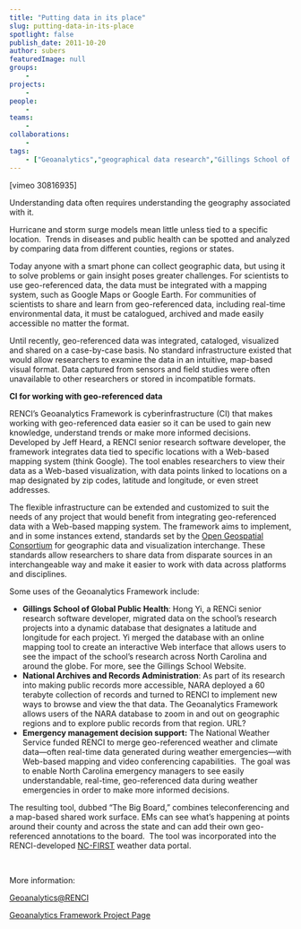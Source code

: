 ```yaml
---
title: "Putting data in its place"
slug: putting-data-in-its-place
spotlight: false
publish_date: 2011-10-20
author: subers
featuredImage: null
groups:
    - 
projects:
    - 
people:
    - 
teams: 
    - 
collaborations:
    - 
tags:
    - ["Geoanalytics","geographical data research","Gillings School of Global Public Health","Open Geospatial Consortium"]
---
```

<p>[vimeo 30816935]</p>

<p>Understanding data often requires understanding the geography associated with it.</p>

<p>Hurricane and storm surge models mean little unless tied to a specific location.  Trends in diseases and public health can be spotted and analyzed by comparing data from different counties, regions or states.<!--more--></p>

<p>Today anyone with a smart phone can collect geographic data, but using it to solve problems or gain insight poses greater challenges. For scientists to use geo-referenced data, the data must be integrated with a mapping system, such as Google Maps or Google Earth. For communities of scientists to share and learn from geo-referenced data, including real-time environmental data, it must be catalogued, archived and made easily accessible no matter the format.</p>

<p>Until recently, geo-referenced data was integrated, cataloged, visualized and shared on a case-by-case basis. No standard infrastructure existed that would allow researchers to examine the data in an intuitive, map-based visual format. Data captured from sensors and field studies were often unavailable to other researchers or stored in incompatible formats.</p>

<p><strong class="head2">CI for working with geo-referenced data</strong></p>

<p>RENCI’s Geoanalytics Framework is cyberinfrastructure (CI) that makes working with geo-referenced data easier so it can be used to gain new knowledge, understand trends or make more informed decisions. Developed by Jeff Heard, a RENCI senior research software developer, the framework integrates data tied to specific locations with a Web-based mapping system (think Google). The tool enables researchers to view their data as a Web-based visualization, with data points linked to locations on a map designated by zip codes, latitude and longitude, or even street addresses.</p>

<p>The flexible infrastructure can be extended and customized to suit the needs of any project that would benefit from integrating geo-referenced data with a Web-based mapping system. The framework aims to implement, and in some instances extend, standards set by the <a href="http://www.opengeospatial.org/" target="_blank">Open Geospatial Consortium</a> for geographic data and visualization interchange. These standards allow researchers to share data from disparate sources in an interchangeable way and make it easier to work with data across platforms and disciplines.</p>

<p>Some uses of the Geoanalytics Framework include:</p>

<ul>
	<li><strong class="head2">Gillings School of Global Public Health</strong>: Hong Yi, a RENCi senior research software developer, migrated data on the school’s research projects into a dynamic database that designates a latitude and longitude for each project. Yi merged the database with an online mapping tool to create an interactive Web interface that allows users to see the impact of the school’s research across North Carolina and around the globe. For more, see the Gillings School Website.</li>
	<li><strong class="head2">National Archives and Records Administration</strong>: As part of its research into making public records more accessible, NARA deployed a 60 terabyte collection of records and turned to RENCI to implement new ways to browse and view the that data. The Geoanalytics Framework allows users of the NARA database to zoom in and out on geographic regions and to explore public records from that region. URL?</li>
	<li><strong><span class="head2">Emergency management decision support</span>:</strong> The National Weather Service funded RENCI to merge geo-referenced weather and climate data—often real-time data generated during weather emergencies—with Web-based mapping and video conferencing capabilities.  The goal was to enable North Carolina emergency managers to see easily understandable, real-time, geo-referenced data during weather emergencies in order to make more informed decisions. </li>
</ul>

<p>The resulting tool, dubbed “The Big Board,” combines teleconferencing and a map-based shared work surface. EMs can see what’s happening at points around their county and across the state and can add their own geo-referenced annotations to the board.  The tool was incorporated into the RENCI-developed <a href="../focus-areas/environmental-research/nc-first">NC-FIRST</a> weather data portal.</p>

<p><br class="spacer_" /></p>

<p>More information:</p>

<p><a href="http://geoanalytics.renci.org/">Geoanalytics@RENCI</a></p>

<p><a href="../focus-areas/visualization/geoanalytics-framework" target="_blank">Geoanalytics Framework Project Page</a></p>
